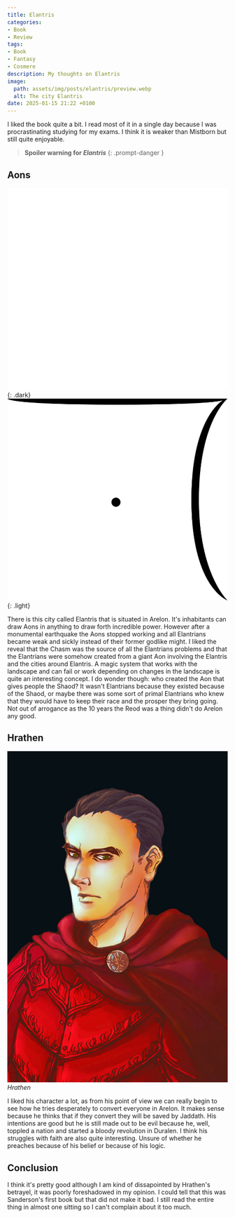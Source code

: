 ```yaml
---
title: Elantris
categories:
- Book
- Review
tags:
- Book
- Fantasy
- Cosmere
description: My thoughts on Elantris
image:
  path: assets/img/posts/elantris/preview.webp
  alt: The city Elantris
date: 2025-01-15 21:22 +0100
---
```

I liked the book quite a bit. I read most of it in a single day because I was procrastinating studying for my exams. I think it is weaker than Mistborn but still quite enjoyable.

> **Spoiler warning for *Elantris***
{: .prompt-danger }

## Aons

![Aon Aon](/assets/img/posts/elantris/aon_aon_dark.png){: .dark}
![Aon Aon](/assets/img/posts/elantris/aon_aon.png){: .light}

There is this city called Elantris that is situated in Arelon. It's inhabitants can draw Aons in anything to draw forth incredible power. However after a monumental earthquake the Aons stopped working and all Elantrians became weak and sickly instead of their former godlike might. I liked the reveal that the Chasm was the source of all the Elantrians problems and that the Elantrians were somehow created from a giant Aon involving the Elantris and the cities around Elantris. A magic system that works with the landscape and can fail or work depending on changes in the landscape is quite an interesting concept. I do wonder though: who created the Aon that gives people the Shaod? It wasn't Elantrians because they existed because of the Shaod, or maybe there was some sort of primal Elantrians who knew that they would have to keep their race and the prosper they bring going. Not out of arrogance as the 10 years the Reod was a thing didn't do Arelon any good.

## Hrathen

![Hrathen](/assets/img/posts/elantris/hrathen.jpg)
_Hrathen_

I liked his character a lot, as from his point of view we can really begin to see how he tries desperately to convert everyone in Arelon. It makes sense because he thinks that if they convert they will be saved by Jaddath. His intentions are good but he is still made out to be evil because he, well, toppled a nation and started a bloody revolution in Duralen. I think his struggles with faith are also quite interesting. Unsure of whether he preaches because of his belief or because of his logic.

## Conclusion

I think it's pretty good although I am kind of dissapointed by Hrathen's betrayel, it was poorly foreshadowed in my opinion. I could tell that this was Sanderson's first book but that did not make it bad. I still read the entire thing in almost one sitting so I can't complain about it too much.
